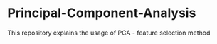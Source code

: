 # Principal-Component-Analysis
This repository explains the usage of PCA - feature selection method
